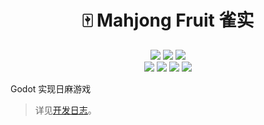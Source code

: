 <h1 align="center">🀄 Mahjong Fruit 雀实</h1>

<p align="center">
    <a href="https://github.com/time2beat/mahjong-game/actions?query=workflow%3Agodot-ci-export" target="_blank"><img src="https://github.com/time2beat/mahjong-game/workflows/godot-ci-export/badge.svg" /></a>
    <a href="https://github.com/time2beat/mahjong-game" target="_blank"><img src="https://img.shields.io/badge/time2beat-mahjong--fruit-informational?logo=github" /></a>
    <a href="https://godotengine.org/" target="_blank"><img src="https://img.shields.io/github/languages/top/time2beat/mahjong-game?label=GDScript" /></a><br/>
    <a href="https://github.com/time2beat/mahjong-game/tags" target="_blank"><img src="https://img.shields.io/github/v/tag/time2beat/mahjong-game?label=latest%20version" /></a>
    <a href="https://time2beat.github.io/mahjong-game/" target="_blank"><img src="https://img.shields.io/badge/Play-Online-success" /></a>
    <a href="https://discord.gg/tkvnz2YzW5" target="_blank"><img src="https://img.shields.io/discord/482578656229720084?label=Discord&logo=discord&logoColor=fff" /></a>
    <a href="https://ews.ink/tech/game-mahjong-diy/" target="_blank"><img src="https://img.shields.io/badge/Blog-开发日志-informational?logo=hugo&logoColor=fff" /></a>
</p>

Godot 实现日麻游戏

> 详见<a href="https://ews.ink/tech/game-mahjong-diy/" target="_blank">开发日志</a>。
